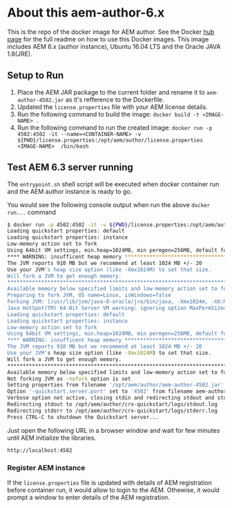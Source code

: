 # About this aem-author-6.x
This is the repo of the docker image for AEM author. See the Docker [hub page]() for the full readme on  how to use this Docker images.
This image includes AEM 6.x (author instance), Ubuntu 16.04 LTS and the Oracle JAVA 1.8(JRE).

## Setup to Run
1. Place the AEM JAR package to the current folder and rename it to `aem-author-4502.jar` as it's refference to the Dockerfile.
2. Updated the `license.properties` file with your AEM license details.
3. Run the following command to build the image:
`docker build -t <IMAGE-NAME> .`
4. Run the following command to run the created image:
`docker run -p 4502:4502 -it --name=<CONTAINER-NAME> -v ${PWD}/license.properties:/opt/aem/author/license.properties <IMAGE-NAME>  /bin/bash`


## Test AEM 6.3 server running

The `entrypoint.sh` shell script will be executed when docker container run and the AEM author instance is ready to go.

You would see the following console output when run the above ```docker run...``` command

```bash
$ docker run -p 4502:4502 -it -v ${PWD}/license.properties:/opt/aem/author/license.properties aem-author /bin/bash
Loading quickstart properties: default
Loading quickstart properties: instance
Low-memory action set to fork
Using 64bit VM settings, min.heap=1024MB, min permgen=256MB, default fork arguments=[-Xmx1024m, -XX:MaxPermSize=256m]
**** WARNING: insufficent heap memory ******************************************
The JVM reports 910 MB but we recommend at least 1024 MB +/- 20
Use your JVM's heap size option (like -Xmx1024M) to set that size.
Will fork a JVM to get enough memory.
********************************************************************************
Available memory below specified limits and low-memory action set to fork, will fork to get enough memory
Preparing to fork JVM, OS name=Linux, isWindows=false
Forking JVM: [/usr/lib/jvm/java-8-oracle/jre/bin/java, -Xmx1024m, -XX:MaxPermSize=256m, -jar, /opt/aem/author/aem-author-4502.jar, -nofork, -pt, CHILD, -nobrowser]
Java HotSpot(TM) 64-Bit Server VM warning: ignoring option MaxPermSize=256m; support was removed in 8.0
Loading quickstart properties: default
Loading quickstart properties: instance
Low-memory action set to fork
Using 64bit VM settings, min.heap=1024MB, min permgen=256MB, default fork arguments=[-Xmx1024m, -XX:MaxPermSize=256m]
**** WARNING: insufficent heap memory ******************************************
The JVM reports 910 MB but we recommend at least 1024 MB +/- 20
Use your JVM's heap size option (like -Xmx1024M) to set that size.
Will fork a JVM to get enough memory.
********************************************************************************
Available memory below specified limits and low-memory action set to fork, will fork to get enough memory
Not forking JVM as -nofork option is set
Setting properties from filename '/opt/aem/author/aem-author-4502.jar'
Option '-quickstart.server.port' set to '4502' from filename aem-author-4502.jar
Verbose option not active, closing stdin and redirecting stdout and stderr
Redirecting stdout to /opt/aem/author/crx-quickstart/logs/stdout.log
Redirecting stderr to /opt/aem/author/crx-quickstart/logs/stderr.log
Press CTRL-C to shutdown the Quickstart server...
```

Just open the following URL in a browser window and wait for few minutes until AEM initialize the libraries. 
```
http://localhost:4502
```

### Register AEM instance
If the ```license.properties``` file is updated with details of AEM registration before container run, it would allow to login to the AEM. Othewise, it would prompt a window to enter details of the AEM registration.
